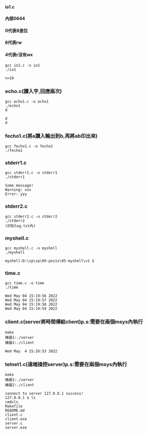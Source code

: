 #### io1.c
#### 內部0644
#### 0代表8進位
#### 6代表rw
#### 4代表r沒有wx
```
gcc io1.c -o io1
./io1

n=10
```
### echo.c(讀入字,回應兩次)
```
gcc echo1.c -o echo1
./echo1
d

d
d
```
### fecho1.c(將a讀入輸出到b,再將ab印出來)
```
gcc fecho1.c -o fecho1
./fecho1
```
### stderr1.c
```
gcc stderr1.c -o stderr1
./stderr1

Some message!
Warning: xxx
Error: yyy
```
### stderr2.c
```
gcc stderr2.c -o stderr2
./stderr2
(印到log.txt內)
```
### myshell.c
```
gcc myshell.c -o myshell
./myshell

myshell:D:\sp\sp\09-posix\05-myshell\v1 $ 
```
### time.c
```
gcc time.c -o time
./time

Wed May 04 15:19:56 2022
Wed May 04 15:19:57 2022
Wed May 04 15:19:58 2022
Wed May 04 15:19:59 2022
```
### client.c(server將時間傳給client)p.s:需要在兩個msys內執行
```
make
機器1:./server
機器2:./client

Wed May  4 15:26:53 2022
```
### telnet1.c(遠端操控server)p.s:需要在兩個msys內執行
```
make
機器1:./server
機器2:./client

connect to server 127.0.0.1 success!
127.0.0.1 $ ls
cmd=ls
Makefile
README.md
client.c
client.exe
server.c
server.exe
```
